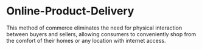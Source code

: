# Online-Product-Delivery
This method of commerce eliminates the need for physical interaction between buyers and sellers, allowing consumers to conveniently shop from the comfort of their homes or any location with internet access.
